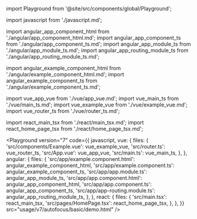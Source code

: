import Playground from '@site/src/components/global/Playground';

import javascript from './javascript.md';

import angular_app_component_html from './angular/app_component_html.md';
import angular_app_component_ts from './angular/app_component_ts.md';
import angular_app_module_ts from './angular/app_module_ts.md';
import angular_app_routing_module_ts from './angular/app_routing_module_ts.md';

import angular_example_component_html from './angular/example_component_html.md';
import angular_example_component_ts from './angular/example_component_ts.md';

import vue_app_vue from './vue/app_vue.md';
import vue_main_ts from './vue/main_ts.md';
import vue_example_vue from './vue/example_vue.md';
import vue_router_ts from './vue/router_ts.md';

import react_main_tsx from './react/main_tsx.md';
import react_home_page_tsx from './react/home_page_tsx.md';

<Playground
  version="7"
  code={{
    javascript,
    vue: {
      files: {
        'src/components/Example.vue': vue_example_vue,
        'src/router.ts': vue_router_ts,
        'src/App.vue': vue_app_vue,
        'src/main.ts': vue_main_ts,
      },
    },
    angular: {
      files: {
        'src/app/example.component.html': angular_example_component_html,
        'src/app/example.component.ts': angular_example_component_ts,
        'src/app/app.module.ts': angular_app_module_ts,
        'src/app/app.component.html': angular_app_component_html,
        'src/app/app.component.ts': angular_app_component_ts,
        'src/app/app-routing.module.ts': angular_app_routing_module_ts,
      },
    },
    react: {
      files: {
        'src/main.tsx': react_main_tsx,
        'src/pages/HomePage.tsx': react_home_page_tsx,
      },
    },
  }}
  src="usage/v7/autofocus/basic/demo.html"
/>
